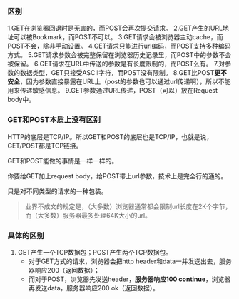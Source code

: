 

### 区别

1.GET在浏览器回退时是无害的，而POST会再次提交请求。
2.GET产生的URL地址可以被Bookmark，而POST不可以。
3.GET请求会被浏览器主动cache，而POST不会，除非手动设置。
4.GET请求只能进行url编码，而POST支持多种编码方式。
5.GET请求参数会被完整保留在浏览器历史记录里，而POST中的参数不会被保留。
6.GET请求在URL中传送的参数是有长度限制的，而POST么有。
7.对参数的数据类型，GET只接受ASCII字符，而POST没有限制。
8.GET比POST**更不安全**，因为参数直接暴露在URL上（post的参数也可以通过url传递啊），所以不能用来传递敏感信息。
9.GET参数通过URL传递，POST（可以）放在Request body中。


### GET和POST本质上没有区别

HTTP的底层是TCP/IP。所以GET和POST的底层也是TCP/IP，也就是说，GET/POST都是TCP链接。

GET和POST能做的事情是一样一样的。

你要给GET加上request body，给POST带上url参数，技术上是完全行的通的。 

只是对不同类型的请求的一种包装。


> 业界不成文的规定是，（大多数）浏览器通常都会限制url长度在2K个字节，而（大多数）服务器最多处理64K大小的url。



### 具体的区别

1. GET产生一个TCP数据包；POST产生两个TCP数据包。
    - 对于GET方式的请求，浏览器会把http header和data一并发送出去，服务器响应200（返回数据）；
    - 而对于POST，浏览器先发送header，**服务器响应100 continue**，浏览器再发送data，服务器响应200 ok（返回数据）。
